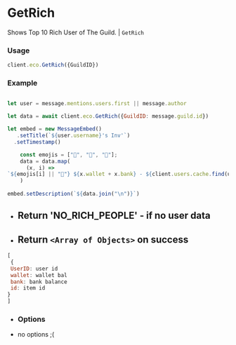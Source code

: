 # GetRich

Shows Top 10 Rich User of The Guild. | `GetRich`

### Usage

```js
client.eco.GetRich({GuildID}) 
```

### Example

```js

let user = message.mentions.users.first || message.author

let data = await client.eco.GetRich({GuildID: message.guild.id}) 

let embed = new MessageEmbed()
   .setTitle(`${user.username}'s Inv'`)
  .setTimestamp()

    const emojis = ["🥇", "🥈", "🥉"]; 
    data = data.map( 
      (x, i) => 
`${emojis[i] || "🔹"} ${x.wallet + x.bank} - ${client.users.cache.find(user => user.id === x.userID)}`
    )
    
embed.setDescription(`${data.join("\n")}`)

```

- ## Return 'NO_RICH_PEOPLE' - if no user data

- ## Return `<Array of Objects>` on success 
 
```js
[
 { 
 UserID: user id
 wallet: wallet bal
 bank: bank balance
 id: item id
}
]
```

 - ### Options

- no options ;(
